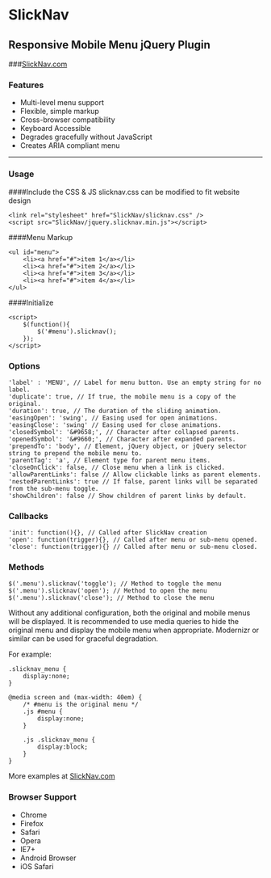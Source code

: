 # SlickNav
## Responsive Mobile Menu jQuery Plugin

###[SlickNav.com](http://slicknav.com)

### Features
* Multi-level menu support
* Flexible, simple markup
* Cross-browser compatibility
* Keyboard Accessible
* Degrades gracefully without JavaScript
* Creates ARIA compliant menu

* * *
### Usage

####Include the CSS & JS
slicknav.css can be modified to fit website design

    <link rel="stylesheet" href="SlickNav/slicknav.css" />
    <script src="SlickNav/jquery.slicknav.min.js"></script>

####Menu Markup

    <ul id="menu">
        <li><a href="#">item 1</a></li>
        <li><a href="#">item 2</a></li>
        <li><a href="#">item 3</a></li>
        <li><a href="#">item 4</a></li>
    </ul>
####Initialize

    <script>
        $(function(){
            $('#menu').slicknav();
        });
    </script>

### Options
    'label' : 'MENU', // Label for menu button. Use an empty string for no label.
    'duplicate': true, // If true, the mobile menu is a copy of the original.
    'duration': true, // The duration of the sliding animation.
    'easingOpen': 'swing', // Easing used for open animations.
    'easingClose': 'swing' // Easing used for close animations.
    'closedSymbol': '&#9658;', // Character after collapsed parents.
    'openedSymbol': '&#9660;', // Character after expanded parents.
    'prependTo': 'body', // Element, jQuery object, or jQuery selector string to prepend the mobile menu to.
    'parentTag': 'a', // Element type for parent menu items.
    'closeOnClick': false, // Close menu when a link is clicked.
    'allowParentLinks': false // Allow clickable links as parent elements.
    'nestedParentLinks': true // If false, parent links will be separated from the sub-menu toggle.
    'showChildren': false // Show children of parent links by default.
    
### Callbacks
    'init': function(){}, // Called after SlickNav creation
    'open': function(trigger){}, // Called after menu or sub-menu opened. 
    'close': function(trigger){} // Called after menu or sub-menu closed.

### Methods
    $('.menu').slicknav('toggle'); // Method to toggle the menu
    $('.menu').slicknav('open'); // Method to open the menu
    $('.menu').slicknav('close'); // Method to close the menu
    
Without any additional configuration, both the original and mobile menus will be displayed. It is recommended to use media queries to hide the original menu and display the mobile menu when appropriate. Modernizr or similar can be used for graceful degradation.

For example:

    .slicknav_menu {
        display:none;
    }
    
    @media screen and (max-width: 40em) {
        /* #menu is the original menu */
        .js #menu {
            display:none;
        }
        
        .js .slicknav_menu {
            display:block;
        }
    }

More examples at [SlickNav.com](http://slicknav.com)

### Browser Support
* Chrome
* Firefox
* Safari
* Opera
* IE7+
* Android Browser
* iOS Safari